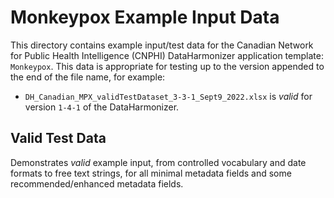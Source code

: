 # Monkeypox Example Input Data

This directory contains example input/test data for the Canadian Network for Public Health Intelligence (CNPHI) DataHarmonizer application template: `Monkeypox`. This data is appropriate for testing up to the version appended to the end of the file name, for example:

- `DH_Canadian_MPX_validTestDataset_3-3-1_Sept9_2022.xlsx` is _valid_ for version `1-4-1` of the DataHarmonizer.

## Valid Test Data

Demonstrates _valid_ example input, from controlled vocabulary and date formats to free text strings, for all minimal metadata fields and some recommended/enhanced metadata fields.
